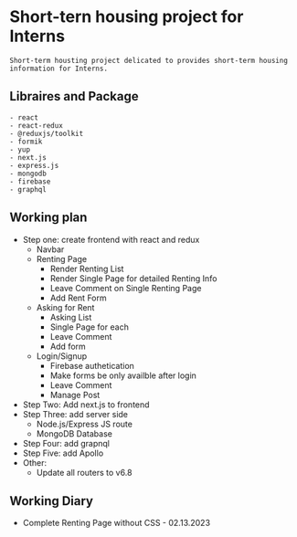 # Short-tern housing project for Interns 
    Short-term housting project delicated to provides short-term housing information for Interns.
    
## Libraires and Package
    - react
    - react-redux
    - @reduxjs/toolkit
    - formik
    - yup
    - next.js
    - express.js
    - mongodb
    - firebase
    - graphql

## Working plan
- Step one: create frontend with react and redux
    - Navbar
    - Renting Page
        - Render Renting List
        - Render Single Page for detailed Renting Info
        - Leave Comment on Single Renting Page
        - Add Rent Form
    - Asking for Rent
        - Asking List
        - Single Page for each
        - Leave Comment
        - Add form
    - Login/Signup 
        - Firebase authetication
        - Make forms be only availble after login
        - Leave Comment
        - Manage Post
- Step Two: Add next.js to frontend
- Step Three: add server side
    - Node.js/Express JS route
    - MongoDB Database
- Step Four: add grapnql 
- Step Five: add Apollo
- Other:
    - Update all routers to v6.8

## Working Diary
- Complete Renting Page without CSS - 02.13.2023

